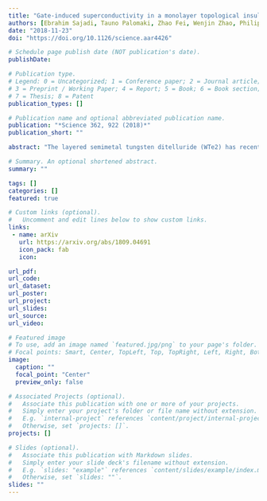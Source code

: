 ```yaml
---
title: "Gate-induced superconductivity in a monolayer topological insulator"
authors: [Ebrahim Sajadi, Tauno Palomaki, Zhao Fei, Wenjin Zhao, Philip Bement, Christian Olsen, Silvia Luescher, Xiadong Xu, Josh Folk, David Cobden]
date: "2018-11-23"
doi: "https://doi.org/10.1126/science.aar4426"

# Schedule page publish date (NOT publication's date).
publishDate:

# Publication type.
# Legend: 0 = Uncategorized; 1 = Conference paper; 2 = Journal article;
# 3 = Preprint / Working Paper; 4 = Report; 5 = Book; 6 = Book section;
# 7 = Thesis; 8 = Patent
publication_types: []

# Publication name and optional abbreviated publication name.
publication: "*Science 362, 922 (2018)*"
publication_short: ""

abstract: "The layered semimetal tungsten ditelluride (WTe2) has recently been found to be a two-dimensional topological insulator (2D TI) when thinned down to a single monolayer, with conducting helical edge channels. We found that intrinsic superconductivity can be induced in this monolayer 2D TI by mild electrostatic doping at temperatures below 1 kelvin. The 2D TI–superconductor transition can be driven by applying a small gate voltage. This discovery offers possibilities for gate-controlled devices combining superconductivity and nontrivial topological properties, and could provide a basis for quantum information schemes based on topological protection."

# Summary. An optional shortened abstract.
summary: ""

tags: []
categories: []
featured: true

# Custom links (optional).
#   Uncomment and edit lines below to show custom links.
links:
 - name: arXiv
   url: https://arxiv.org/abs/1809.04691
   icon_pack: fab
   icon:

url_pdf:
url_code:
url_dataset:
url_poster:
url_project:
url_slides:
url_source:
url_video:

# Featured image
# To use, add an image named `featured.jpg/png` to your page's folder.
# Focal points: Smart, Center, TopLeft, Top, TopRight, Left, Right, BottomLeft, Bottom, BottomRight.
image:
  caption: ""
  focal_point: "Center"
  preview_only: false

# Associated Projects (optional).
#   Associate this publication with one or more of your projects.
#   Simply enter your project's folder or file name without extension.
#   E.g. `internal-project` references `content/project/internal-project/index.md`.
#   Otherwise, set `projects: []`.
projects: []

# Slides (optional).
#   Associate this publication with Markdown slides.
#   Simply enter your slide deck's filename without extension.
#   E.g. `slides: "example"` references `content/slides/example/index.md`.
#   Otherwise, set `slides: ""`.
slides: ""
---
```

